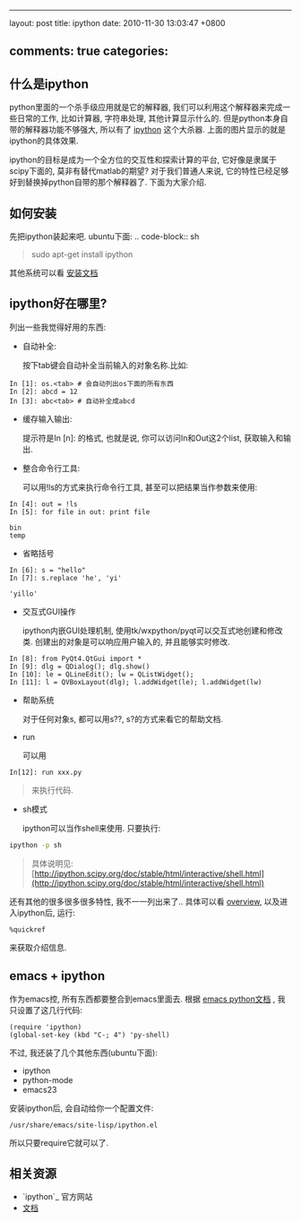 
---
layout: post
title: ipython
date: 2010-11-30 13:03:47 +0800

comments: true
categories: 
---

什么是ipython
------------------------------

python里面的一个杀手级应用就是它的解释器,
我们可以利用这个解释器来完成一些日常的工作, 比如计算器, 字符串处理,
其他计算显示什么的. 但是python本身自带的解释器功能不够强大, 所以有了
[ipython](http://ipython.scipy.org/moin/) 这个大杀器.
上面的图片显示的就是ipython的具体效果.

ipython的目标是成为一个全方位的交互性和探索计算的平台,
它好像是隶属于scipy下面的, 莫非有替代matlab的期望? 对于我们普通人来说,
它的特性已经足够好到替换掉python自带的那个解释器了. 下面为大家介绍.

如何安装
------------------------------

先把ipython装起来吧. ubuntu下面: .. code-block:: sh

> sudo apt-get install ipython

其他系统可以看
[安装文档](http://ipython.scipy.org/doc/stable/html/install/install.html#installing-ipython-itself)

ipython好在哪里?
------------------------------

列出一些我觉得好用的东西:

-   自动补全:

    按下tab键会自动补全当前输入的对象名称.比如:

<!-- -->

    In [1]: os.<tab> # 会自动列出os下面的所有东西
    In [2]: abcd = 12
    In [3]: abc<tab> # 自动补全成abcd

-   缓存输入输出:

    提示符是In [n]: 的格式, 也就是说, 你可以访问In和Out这2个list,
    获取输入和输出.

-   整合命令行工具:

    可以用!ls的方式来执行命令行工具, 甚至可以把结果当作参数来使用:

<!-- -->

    In [4]: out = !ls
    In [5]: for file in out: print file

    bin
    temp

-   省略括号

<!-- -->

    In [6]: s = "hello"
    In [7]: s.replace 'he', 'yi'

    'yillo'

-   交互式GUI操作

    ipython内嵌GUI处理机制,
    使用tk/wxpython/pyqt可以交互式地创建和修改类.
    创建出的对象是可以响应用户输入的, 并且能够实时修改.

<!-- -->

    In [8]: from PyQt4.QtGui import *
    In [9]: dlg = QDialog(); dlg.show()
    In [10]: le = QLineEdit(); lw = QListWidget(); 
    In [11]: l = QVBoxLayout(dlg); l.addWidget(le); l.addWidget(lw)

-   帮助系统

    对于任何对象s, 都可以用s??, s?的方式来看它的帮助文档.

-   run

    可以用

<!-- -->

    In[12]: run xxx.py

> 来执行代码.

-   sh模式

    ipython可以当作shell来使用. 只要执行:

```sh
ipython -p sh
```

> 具体说明见:
> [http://ipython.scipy.org/doc/stable/html/interactive/shell.html](http://ipython.scipy.org/doc/stable/html/interactive/shell.html)

还有其他的很多很多很多特性, 我不一一列出来了.. 具体可以看
[overview](http://ipython.scipy.org/doc/stable/html/overview.html#id1),
以及进入ipython后, 运行:

    %quickref

来获取介绍信息.

emacs + ipython
------------------------------

作为emacs控, 所有东西都要整合到emacs里面去. 根据 [emacs
python文档](http://www.emacswiki.org/emacs/PythonProgrammingInEmacs#toc10)
, 我只设置了这几行代码:

```
(require 'ipython)
(global-set-key (kbd "C-; 4") 'py-shell)
```

不过, 我还装了几个其他东西(ubuntu下面):

-   ipython
-   python-mode
-   emacs23

安装ipython后, 会自动给你一个配置文件:

    /usr/share/emacs/site-lisp/ipython.el 

所以只要require它就可以了.

相关资源
------------------------------

-   \`ipython\`\_ 官方网站
-   [文档](http://ipython.scipy.org/doc/stable/html/)
